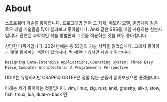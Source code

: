 # About

소프트웨어 기술을 좋아합니다. 프로그래밍 언어 그 자체, 메모리 모델, 운영체제 같은 로우 레벨 기술들을 많이 살펴보고 좋아합니다. Anki 같은 SRS를 매일 사용하는 신본자입니다. 관련된 과학적인 학습 방법론과 그것을 적용하는 것을 매우 좋아합니다.

상당한 다독가입니다. 2024년에는 총 53권의 기술 서적을 읽었습니다. 그래서 좋아하는 몇몇 좋아하는 책들이 있습니다. 딱 세권만 뽑자면 다음과 같습니다.

`Designing Data-Intensive Applications`, `Operating System: Three Easy Piece`, `Computer Architecture: A Programmer's Perspective`

DDIA는 유명하지만 CSAPP과 OSTEP은 정말 많은 분들이 읽어보셨으면 좋겠습니다.

아래는 제가 좋아하는 것들입니다.
vim, linux, zig, rust, anki, ghostty, elixir, stow, fish, tmux, lua, dual-n-back
면